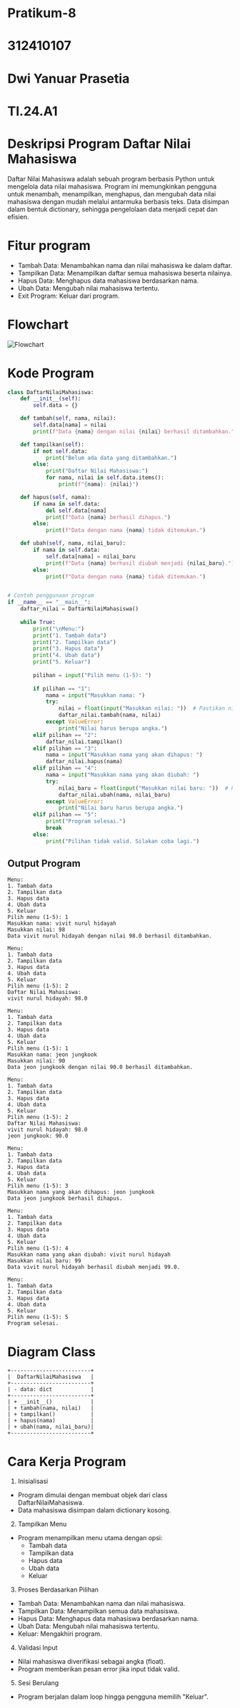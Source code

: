 # Pratikum-8
# 312410107
# Dwi Yanuar Prasetia
# TI.24.A1 

# Deskripsi Program Daftar Nilai Mahasiswa
Daftar Nilai Mahasiswa adalah sebuah program berbasis Python untuk mengelola data nilai mahasiswa. Program ini memungkinkan pengguna untuk menambah, menampilkan, menghapus, dan mengubah data nilai mahasiswa dengan mudah melalui antarmuka berbasis teks. Data disimpan dalam bentuk dictionary, sehingga pengelolaan data menjadi cepat dan efisien.

# Fitur program 
- Tambah Data: Menambahkan nama dan nilai mahasiswa ke dalam daftar.
- Tampilkan Data: Menampilkan daftar semua mahasiswa beserta nilainya.
- Hapus Data: Menghapus data mahasiswa berdasarkan nama.
- Ubah Data: Mengubah nilai mahasiswa tertentu.
- Exit Program: Keluar dari program.

# Flowchart 
![Flowchart](https://github.com/user-attachments/assets/de5470e0-9e04-4cea-9d76-2b999fe5fe5b)

# Kode Program 
``` Python
class DaftarNilaiMahasiswa:
    def __init__(self):
        self.data = {}

    def tambah(self, nama, nilai):
        self.data[nama] = nilai
        print(f"Data {nama} dengan nilai {nilai} berhasil ditambahkan.")

    def tampilkan(self):
        if not self.data:
            print("Belum ada data yang ditambahkan.")
        else:
            print("Daftar Nilai Mahasiswa:")
            for nama, nilai in self.data.items():
                print(f"{nama}: {nilai}")

    def hapus(self, nama):
        if nama in self.data:
            del self.data[nama]
            print(f"Data {nama} berhasil dihapus.")
        else:
            print(f"Data dengan nama {nama} tidak ditemukan.")

    def ubah(self, nama, nilai_baru):
        if nama in self.data:
            self.data[nama] = nilai_baru
            print(f"Data {nama} berhasil diubah menjadi {nilai_baru}.")
        else:
            print(f"Data dengan nama {nama} tidak ditemukan.")


# Contoh penggunaan program
if __name__ == "__main__":
    daftar_nilai = DaftarNilaiMahasiswa()
    
    while True:
        print("\nMenu:")
        print("1. Tambah data")
        print("2. Tampilkan data")
        print("3. Hapus data")
        print("4. Ubah data")
        print("5. Keluar")
        
        pilihan = input("Pilih menu (1-5): ")
        
        if pilihan == "1":
            nama = input("Masukkan nama: ")
            try:
                nilai = float(input("Masukkan nilai: "))  # Pastikan nilai adalah angka
                daftar_nilai.tambah(nama, nilai)
            except ValueError:
                print("Nilai harus berupa angka.")
        elif pilihan == "2":
            daftar_nilai.tampilkan()
        elif pilihan == "3":
            nama = input("Masukkan nama yang akan dihapus: ")
            daftar_nilai.hapus(nama)
        elif pilihan == "4":
            nama = input("Masukkan nama yang akan diubah: ")
            try:
                nilai_baru = float(input("Masukkan nilai baru: "))  # Pastikan nilai baru adalah angka
                daftar_nilai.ubah(nama, nilai_baru)
            except ValueError:
                print("Nilai baru harus berupa angka.")
        elif pilihan == "5":
            print("Program selesai.")
            break
        else:
            print("Pilihan tidak valid. Silakan coba lagi.")

  ```

## Output Program 
````
Menu:
1. Tambah data
2. Tampilkan data
3. Hapus data
4. Ubah data
5. Keluar
Pilih menu (1-5): 1
Masukkan nama: vivit nurul hidayah
Masukkan nilai: 98
Data vivit nurul hidayah dengan nilai 98.0 berhasil ditambahkan.

Menu:
1. Tambah data
2. Tampilkan data
3. Hapus data
4. Ubah data
5. Keluar
Pilih menu (1-5): 2                  
Daftar Nilai Mahasiswa:
vivit nurul hidayah: 98.0

Menu:
1. Tambah data
2. Tampilkan data
3. Hapus data
4. Ubah data
5. Keluar
Pilih menu (1-5): 1
Masukkan nama: jeon jungkook
Masukkan nilai: 90
Data jeon jungkook dengan nilai 90.0 berhasil ditambahkan.

Menu:
1. Tambah data
2. Tampilkan data
3. Hapus data
4. Ubah data
5. Keluar
Pilih menu (1-5): 2
Daftar Nilai Mahasiswa:
vivit nurul hidayah: 98.0
jeon jungkook: 90.0

Menu:
1. Tambah data
2. Tampilkan data
3. Hapus data
4. Ubah data
5. Keluar
Pilih menu (1-5): 3
Masukkan nama yang akan dihapus: jeon jungkook
Data jeon jungkook berhasil dihapus.

Menu:
1. Tambah data
2. Tampilkan data
3. Hapus data
4. Ubah data
5. Keluar
Pilih menu (1-5): 4
Masukkan nama yang akan diubah: vivit nurul hidayah
Masukkan nilai baru: 99
Data vivit nurul hidayah berhasil diubah menjadi 99.0.

Menu:
1. Tambah data
2. Tampilkan data
3. Hapus data
4. Ubah data
5. Keluar
Pilih menu (1-5): 5
Program selesai.
````
# Diagram Class 
```
+-------------------------+
|  DaftarNilaiMahasiswa   |
+-------------------------+
| - data: dict            |
+-------------------------+
| + __init__()            |
| + tambah(nama, nilai)   |
| + tampilkan()           |
| + hapus(nama)           |
| + ubah(nama, nilai_baru)|
+-------------------------+
```
# Cara Kerja Program 
1. Inisialisasi
- Program dimulai dengan membuat objek dari class DaftarNilaiMahasiswa.
- Data mahasiswa disimpan dalam dictionary kosong.
2. Tampilkan Menu
- Program menampilkan menu utama dengan opsi:
    - Tambah data
    - Tampilkan data
    - Hapus data
    - Ubah data
    - Keluar
3. Proses Berdasarkan Pilihan
- Tambah Data: Menambahkan nama dan nilai mahasiswa.
- Tampilkan Data: Menampilkan semua data mahasiswa.
- Hapus Data: Menghapus data mahasiswa berdasarkan nama.
- Ubah Data: Mengubah nilai mahasiswa tertentu.
- Keluar: Mengakhiri program.
4. Validasi Input
- Nilai mahasiswa diverifikasi sebagai angka (float).
- Program memberikan pesan error jika input tidak valid.
5. Sesi Berulang
- Program berjalan dalam loop hingga pengguna memilih "Keluar".
